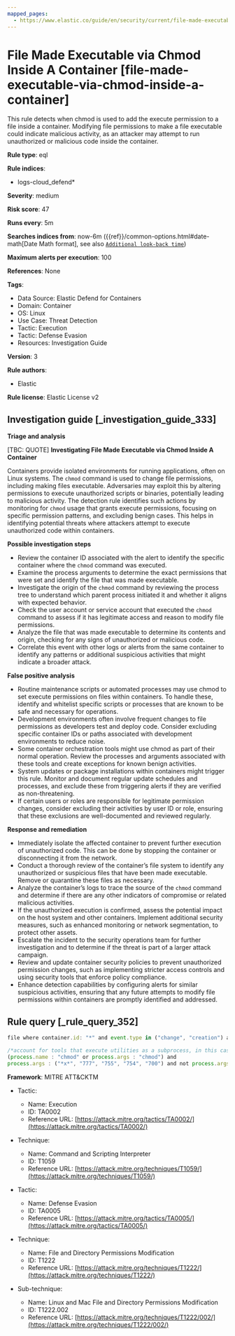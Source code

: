 ```yaml
---
mapped_pages:
  - https://www.elastic.co/guide/en/security/current/file-made-executable-via-chmod-inside-a-container.html
---
```


# File Made Executable via Chmod Inside A Container [file-made-executable-via-chmod-inside-a-container]

This rule detects when chmod is used to add the execute permission to a file inside a container. Modifying file permissions to make a file executable could indicate malicious activity, as an attacker may attempt to run unauthorized or malicious code inside the container.

**Rule type**: eql

**Rule indices**:

* logs-cloud_defend*

**Severity**: medium

**Risk score**: 47

**Runs every**: 5m

**Searches indices from**: now-6m ({{ref}}/common-options.html#date-math[Date Math format], see also [`Additional look-back time`](docs-content://solutions/security/detect-and-alert/create-detection-rule.md#rule-schedule))

**Maximum alerts per execution**: 100

**References**: None

**Tags**:

* Data Source: Elastic Defend for Containers
* Domain: Container
* OS: Linux
* Use Case: Threat Detection
* Tactic: Execution
* Tactic: Defense Evasion
* Resources: Investigation Guide

**Version**: 3

**Rule authors**:

* Elastic

**Rule license**: Elastic License v2

## Investigation guide [_investigation_guide_333]

**Triage and analysis**

[TBC: QUOTE]
**Investigating File Made Executable via Chmod Inside A Container**

Containers provide isolated environments for running applications, often on Linux systems. The `chmod` command is used to change file permissions, including making files executable. Adversaries may exploit this by altering permissions to execute unauthorized scripts or binaries, potentially leading to malicious activity. The detection rule identifies such actions by monitoring for `chmod` usage that grants execute permissions, focusing on specific permission patterns, and excluding benign cases. This helps in identifying potential threats where attackers attempt to execute unauthorized code within containers.

**Possible investigation steps**

* Review the container ID associated with the alert to identify the specific container where the `chmod` command was executed.
* Examine the process arguments to determine the exact permissions that were set and identify the file that was made executable.
* Investigate the origin of the `chmod` command by reviewing the process tree to understand which parent process initiated it and whether it aligns with expected behavior.
* Check the user account or service account that executed the `chmod` command to assess if it has legitimate access and reason to modify file permissions.
* Analyze the file that was made executable to determine its contents and origin, checking for any signs of unauthorized or malicious code.
* Correlate this event with other logs or alerts from the same container to identify any patterns or additional suspicious activities that might indicate a broader attack.

**False positive analysis**

* Routine maintenance scripts or automated processes may use chmod to set execute permissions on files within containers. To handle these, identify and whitelist specific scripts or processes that are known to be safe and necessary for operations.
* Development environments often involve frequent changes to file permissions as developers test and deploy code. Consider excluding specific container IDs or paths associated with development environments to reduce noise.
* Some container orchestration tools might use chmod as part of their normal operation. Review the processes and arguments associated with these tools and create exceptions for known benign activities.
* System updates or package installations within containers might trigger this rule. Monitor and document regular update schedules and processes, and exclude these from triggering alerts if they are verified as non-threatening.
* If certain users or roles are responsible for legitimate permission changes, consider excluding their activities by user ID or role, ensuring that these exclusions are well-documented and reviewed regularly.

**Response and remediation**

* Immediately isolate the affected container to prevent further execution of unauthorized code. This can be done by stopping the container or disconnecting it from the network.
* Conduct a thorough review of the container’s file system to identify any unauthorized or suspicious files that have been made executable. Remove or quarantine these files as necessary.
* Analyze the container’s logs to trace the source of the `chmod` command and determine if there are any other indicators of compromise or related malicious activities.
* If the unauthorized execution is confirmed, assess the potential impact on the host system and other containers. Implement additional security measures, such as enhanced monitoring or network segmentation, to protect other assets.
* Escalate the incident to the security operations team for further investigation and to determine if the threat is part of a larger attack campaign.
* Review and update container security policies to prevent unauthorized permission changes, such as implementing stricter access controls and using security tools that enforce policy compliance.
* Enhance detection capabilities by configuring alerts for similar suspicious activities, ensuring that any future attempts to modify file permissions within containers are promptly identified and addressed.


## Rule query [_rule_query_352]

```js
file where container.id: "*" and event.type in ("change", "creation") and

/*account for tools that execute utilities as a subprocess, in this case the target utility name will appear as a process arg*/
(process.name : "chmod" or process.args : "chmod") and
process.args : ("*x*", "777", "755", "754", "700") and not process.args: "-x"
```

**Framework**: MITRE ATT&CKTM

* Tactic:

    * Name: Execution
    * ID: TA0002
    * Reference URL: [https://attack.mitre.org/tactics/TA0002/](https://attack.mitre.org/tactics/TA0002/)

* Technique:

    * Name: Command and Scripting Interpreter
    * ID: T1059
    * Reference URL: [https://attack.mitre.org/techniques/T1059/](https://attack.mitre.org/techniques/T1059/)

* Tactic:

    * Name: Defense Evasion
    * ID: TA0005
    * Reference URL: [https://attack.mitre.org/tactics/TA0005/](https://attack.mitre.org/tactics/TA0005/)

* Technique:

    * Name: File and Directory Permissions Modification
    * ID: T1222
    * Reference URL: [https://attack.mitre.org/techniques/T1222/](https://attack.mitre.org/techniques/T1222/)

* Sub-technique:

    * Name: Linux and Mac File and Directory Permissions Modification
    * ID: T1222.002
    * Reference URL: [https://attack.mitre.org/techniques/T1222/002/](https://attack.mitre.org/techniques/T1222/002/)




